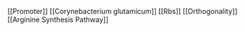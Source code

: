 [[Promoter]]
[[Corynebacterium glutamicum]]
[[Rbs]]
[[Orthogonality]]
[[Arginine Synthesis Pathway]]
